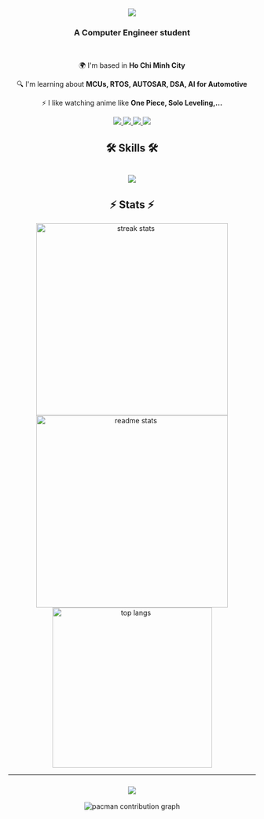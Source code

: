 

<h1 align="center">
  <a href="https://git.io/typing-svg">
    <img src="https://readme-typing-svg.herokuapp.com/?font=Righteous&size=35&center=true&vCenter=true&width=500&height=70&duration=4000&lines=Hi+There!+👋;+I'm+Hung!" />
  </a>
</h1>


<h3 align="center">A Computer Engineer student</h3>

<br/>

<div align="center">

🌍 I'm based in **Ho Chi Minh City**  

🔍 I'm learning about **MCUs, RTOS, AUTOSAR, DSA, AI for Automotive**  

⚡ I like watching anime like **One Piece, Solo Leveling,...**  

<div align="center">

  <a href="mailto:maithehung7511@gmail.com" target="_blank">
    <img src="https://img.shields.io/badge/Gmail-D14836?style=for-the-badge&logo=gmail&logoColor=white" />
  </a>

  <a href="https://www.facebook.com/mai.the.hung.266135" target="_blank">
    <img src="https://img.shields.io/badge/Facebook-1877F2?style=for-the-badge&logo=facebook&logoColor=white" />
  </a>

  <a href="https://twitter.com/Hung_UIT_CE" target="_blank">
    <img src="https://img.shields.io/badge/X-000000?style=for-the-badge&logo=x&logoColor=white" />
  </a>

  <a href="https://www.linkedin.com/in/th%C3%A9-h%C3%B9ng-mai-739174355/" target="_blank">
    <img src="https://img.shields.io/badge/LinkedIn-0077B5?style=for-the-badge&logo=linkedin&logoColor=white" />
  </a>

</div>

<h2 align="center">🛠 Skills 🛠</h2>
<br/>
<div align="center">
  <a href="https://skillicons.dev">
    <img src="https://skillicons.dev/icons?i=github,git,python,cpp,c,vscode,arduino,linux" />
  </a>
</div>


## ⚡ Stats ⚡

<div align="center">
  
  <img width=390 src="https://streak-stats.demolab.com?user=TheHungEmbedded&count_private=true&theme=react&border_radius=10" alt="streak stats"/>
  
  <img width=390 src="https://github-readme-stats.vercel.app/api?username=TheHungEmbedded&count_private=true&show_icons=true&theme=react&rank_icon=github&border_radius=10" alt="readme stats"/>
  
  <img width=325 src="https://github-readme-stats.vercel.app/api/top-langs?username=TheHungEmbedded&hide=HTML&langs_count=8&layout=compact&theme=react&border_radius=10&size_weight=0.5&count_weight=0.5&exclude_repo=github-readme-stats" alt="top langs"/>

</div>

---

<h3 align="center">
  <img src="https://readme-typing-svg.herokuapp.com/?font=Righteous&size=25&center=true&width=500&height=70&duration=4000&lines=Thanks+for+visiting!;Feel+free+to+connect+with+me!" />
</h3>
<div align="center">
<picture>
  <source media="(prefers-color-scheme: dark)" srcset="https://raw.githubusercontent.com/maurodesouza/maurodesouza/output/pacman-contribution-graph-dark.svg">
  <source media="(prefers-color-scheme: light)" srcset="https://raw.githubusercontent.com/maurodesouza/maurodesouza/output/pacman-contribution-graph.svg">
  <img alt="pacman contribution graph" src="https://raw.githubusercontent.com/maurodesouza/maurodesouza/output/pacman-contribution-graph.svg">
</picture>

###
